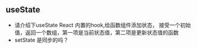 ## useState
- 请介绍下useState
  React 内置的hook,给函数组件添加状态，
  接受一个初始值，返回一个数组，第一项是当前状态值，第二项是更新状态值的函数
- setState  是同步的吗？
